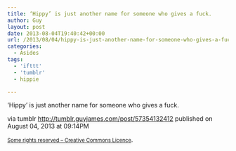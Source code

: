```yaml
---
title: ‘Hippy’ is just another name for someone who gives a fuck.
author: Guy
layout: post
date: 2013-08-04T19:40:42+00:00
url: /2013/08/04/hippy-is-just-another-name-for-someone-who-gives-a-fuck/
categories:
  - Asides
tags:
  - 'ifttt'
  - 'tumblr'
  - hippie

---
```

&#8216;Hippy&#8217; is just another name for someone who gives a fuck.

via tumblr http://tumblr.guyjames.com/post/57354132412 published on August 04, 2013 at 09:14PM

<small><a href="https://creativecommons.org/licenses/by-nc/3.0/" target="_blank">Some rights reserved &#8211; Creative Commons Licence</a></small>.